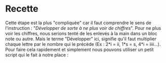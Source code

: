 # Recette

Cette étape est la plus "compliquée" car il faut comprendre le sens de l'instruction : "_Développer de sorte à ne plus voir de chiffres_". Pour ne plus voir les chiffres, nous serions tenté de les enlevés à la main dans un bloc note ou autre. Mais le terme "Développer" ici, signifie qu'il faut multiplier chaque lettre par le nombre qui le précède (Ex : 2\*i = ii, 1\*s = s, 4\*i = iiii...). Pour faire cela rapidement et simplement nous pouvons utiliser un petit script qui le fait à notre place :
